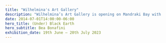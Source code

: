 ```yaml
---
title: "Wilhelmina's Art Gallery"
description: "Wilhelmina’s Art Gallery is opening on Mandraki Bay with a solo exhibition by Bea Bonafini. (Under) Black Earth will immerse the viewer in a dreamlike dance between genres, histories and mythologies. Her works have been described as “swirling scenarios that are fragmented and multi-layered, optimistic and tender.” The title of this exhibition, borrowed from Sappho, alludes elegantly to these qualities and more."
date: 2014-07-01T14:00:00-06:00
hero_title: (Under) Black Earth
hero_subtitle: Bea Bonafini
exhibition_date: 19th June – 20th July 2023
---
```

